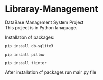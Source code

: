 # Libraray-Management
DataBase Management System Project  
  This project is in Python lanaguage.
  
  Installation of packages:
  
    pip install db-sqlite3
    
    pip install pillow
    
    pip install tkinter
    
  After installation of packages run main.py file
